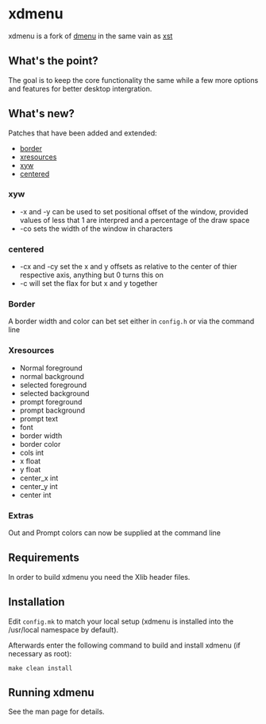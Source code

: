 # xdmenu
xdmenu is a fork of [dmenu](https://tools.suckless.org/dmenu/) in the same vain as [xst](https://github.com/gnotclub/xst)

## What's the point?
The goal is to keep the core functionality the same while a few more options and features for better desktop intergration.

## What's new?
Patches that have been added and extended:
* [border](https://tools.suckless.org/dmenu/patches/border/)
* [xresources](https://tools.suckless.org/dmenu/patches/xresources/)
* [xyw](https://tools.suckless.org/dmenu/patches/xyw/)
* [centered](https://tools.suckless.org/dmenu/patches/centered/)

### xyw
* -x and -y can be used to set positional offset of the window, provided values of less that 1 are interpred and a percentage of the draw space
* -co sets the width of the window in characters

### centered
* -cx and -cy set the x and y offsets as relative to the center of thier respective axis, anything but 0 turns this on
* -c will set the flax for but x and y together

### Border
A border width and color can bet set either in `config.h` or via the command line

### Xresources
* Normal foreground
* normal background
* selected foreground
* selected background
* prompt foreground
* prompt background
* prompt text
* font
* border width
* border color
* cols int
* x float
* y float
* center_x int
* center_y int
* center int

### Extras
Out and Prompt colors can now be supplied at the command line

## Requirements
In order to build xdmenu you need the Xlib header files.

## Installation
Edit `config.mk` to match your local setup (xdmenu is installed into
the /usr/local namespace by default).

Afterwards enter the following command to build and install xdmenu
(if necessary as root):

    make clean install


## Running xdmenu
See the man page for details.
